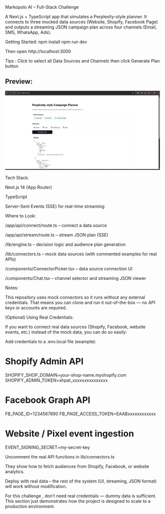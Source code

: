 Markopolo AI – Full-Stack Challenge

A Next.js + TypeScript app that simulates a Perplexity-style planner.
It connects to three mocked data sources (Website, Shopify, Facebook Page) and outputs a streaming JSON campaign plan across four channels (Email, SMS, WhatsApp, Ads).

Getting Started:
npm install
npm run dev


Then open http://localhost:3000  

Tips : Click to select all Data Sources and Channels then click Generate Plan button

##  Preview:

![App Screenshot](public/screenshot.png)

Tech Stack:

Next.js 14 (App Router)

TypeScript

Server-Sent Events (SSE) for real-time streaming

Where to Look:

/app/api/connect/route.ts – connect a data source

/app/api/stream/route.ts – stream JSON plan (SSE)

/lib/engine.ts – decision logic and audience plan generation

/lib/connectors.ts – mock data sources (with commented examples for real APIs)

/components/ConnectorPicker.tsx – data source connection UI

/components/Chat.tsx – channel selector and streaming JSON viewer

Notes:

This repository uses mock connectors so it runs without any external credentials. That means you can clone and run it out-of-the-box — no API keys or accounts are required.

(Optional) Using Real Credentials:

If you want to connect real data sources (Shopify, Facebook, website events, etc.) instead of the mock data, you can do so easily:

Add credentials to a .env.local file (example):

# Shopify Admin API
SHOPIFY_SHOP_DOMAIN=your-shop-name.myshopify.com
SHOPIFY_ADMIN_TOKEN=shpat_xxxxxxxxxxxxxxx

# Facebook Graph API
FB_PAGE_ID=1234567890
FB_PAGE_ACCESS_TOKEN=EAABxxxxxxxxxxxx

# Website / Pixel event ingestion
EVENT_SIGNING_SECRET=my-secret-key


Uncomment the real API functions in lib/connectors.ts

They show how to fetch audiences from Shopify, Facebook, or website analytics.

Deploy with real data – the rest of the system (UI, streaming, JSON format) will work without modification.

For this challenge , don’t need real credentials — dummy data is sufficient. This section just demonstrates how the project is designed to scale to a production environment.